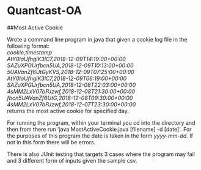 # Quantcast-OA

##Most Active Cookie

Wrote a command line program in java that given a cookie log file in the following format:  
*cookie,timestamp*   
*AtY0laUfhglK3lC7,2018-12-09T14:19:00+00:00*   
*SAZuXPGUrfbcn5UA,2018-12-09T10:13:00+00:00*    
*5UAVanZf6UtGyKVS,2018-12-09T07:25:00+00:00*    
*AtY0laUfhglK3lC7,2018-12-09T06:19:00+00:00*     
*SAZuXPGUrfbcn5UA,2018-12-08T22:03:00+00:00*     
*4sMM2LxV07bPJzwf,2018-12-08T21:30:00+00:00*     
*fbcn5UAVanZf6UtG,2018-12-08T09:30:00+00:00*    
*4sMM2LxV07bPJzwf,2018-12-07T23:30:00+00:00*     
returns the most active cookie for specified day.      

For running the program, within your terminal you cd into the directory and then from there run 'java MostActiveCookie.java [filename] -d [date]'. For the purposes of this program the date is taken in the form *yyyy-mm-dd*. If not in this form there will be errors.   

There is also JUnit testing that targets 3 cases where the program may fail and 3 different form of inputs given the sample csv.
